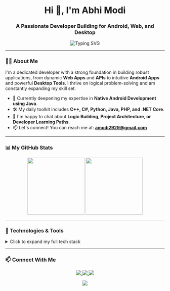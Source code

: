 <div align="center">
  <h1 align="center">Hi 👋, I'm Abhi Modi</h1>
  <h3 align="center">A Passionate Developer Building for Android, Web, and Desktop</h3>
  <img src="https://readme-typing-svg.demolab.com/?lines=Programmer%20by%20Passion;Full-Stack%20Learner;Love%20Coding%20and%20Learning;Open%20to%20Opportunities&center=true&width=440&height=45&pause=1000" alt="Typing SVG" />
</div>

---

### 👨‍💻 About Me

I'm a dedicated developer with a strong foundation in building robust applications, from dynamic **Web Apps** and **APIs** to intuitive **Android Apps** and powerful **Desktop Tools**. I thrive on logical problem-solving and am constantly expanding my skill set.

- 🌱 Currently deepening my expertise in **Native Android Development using Java**.
- 🛠️ My daily toolkit includes **C++, C#, Python, Java, PHP, and .NET Core**.
- 💬 I'm happy to chat about **Logic Building, Project Architecture, or Developer Learning Paths**.
- 📫 Let's connect! You can reach me at: **amodi2929@gmail.com**

---

### 📊 My GitHub Stats

<p align="center">
  <img height="180em" src="https://github-readme-stats.vercel.app/api?username=Abhi6505&show_icons=true&theme=tokyonight&include_all_commits=true&count_private=true"/>
  <img height="180em" src="https://github-readme-stats.vercel.app/api/top-langs/?username=Abhi6505&layout=compact&langs_count=8&theme=tokyonight"/>
</p>

---

### 🔧 Technologies & Tools

<details>
  <summary>Click to expand my full tech stack</summary>
  <br/>
  <p align="left">
    <strong>Languages:</strong><br/>
    <img src="https://img.shields.io/badge/C%2B%2B-00599C?style=for-the-badge&logo=c%2B%2B&logoColor=white" />
    <img src="https://img.shields.io/badge/C%23-239120?style=for-the-badge&logo=c-sharp&logoColor=white" />
    <img src="https://img.shields.io/badge/Java-ED8B00?style=for-the-badge&logo=java&logoColor=white" />
    <img src="https://img.shields.io/badge/Python-3776AB?style=for-the-badge&logo=python&logoColor=white" />
    <img src="https://img.shields.io/badge/PHP-777BB4?style=for-the-badge&logo=php&logoColor=white" />
    <img src="https://img.shields.io/badge/JavaScript-F7DF1E?style=for-the-badge&logo=javascript&logoColor=black" />
  </p>
  <p align="left">
    <strong>Frontend & Backend:</strong><br/>
    <img src="https://img.shields.io/badge/.NET%20Core-512BD4?style=for-the-badge&logo=.net&logoColor=white" />
    <img src="https://img.shields.io/badge/HTML5-E34F26?style=for-the-badge&logo=html5&logoColor=white" />
    <img src="https://img.shields.io/badge/CSS3-1572B6?style=for-the-badge&logo=css3&logoColor=white" />
  </p>
  <p align="left">
    <strong>Mobile:</strong><br/>
    <img src="https://img.shields.io/badge/Android-3DDC84?style=for-the-badge&logo=android&logoColor=white" />
  </p>
</details>

---

### 📫 Connect With Me

<p align="center">
  <a href="https://www.linkedin.com/in/abhi-modi-3741362a8/" target="_blank">
    <img src="https://img.shields.io/badge/LinkedIn-0077B5?style=for-the-badge&logo=linkedin&logoColor=white" />
  </a>
  <a href="mailto:amodi2929@gmail.com" target="_blank">
    <img src="https://img.shields.io/badge/Gmail-D14836?style=for-the-badge&logo=gmail&logoColor=white" />
  </a>
  <a href="https://www.hackerrank.com/profile/22bmiit187" target="_blank">
    <img src="https://img.shields.io/badge/HackerRank-2EC866?style=for-the-badge&logo=HackerRank&logoColor=white" />
  </a>
</p>

<p align="center">
  <img src="https://komarev.com/ghpvc/?username=Abhi6505&label=Profile%20Views&color=0e75b6&style=flat" />
</p>
